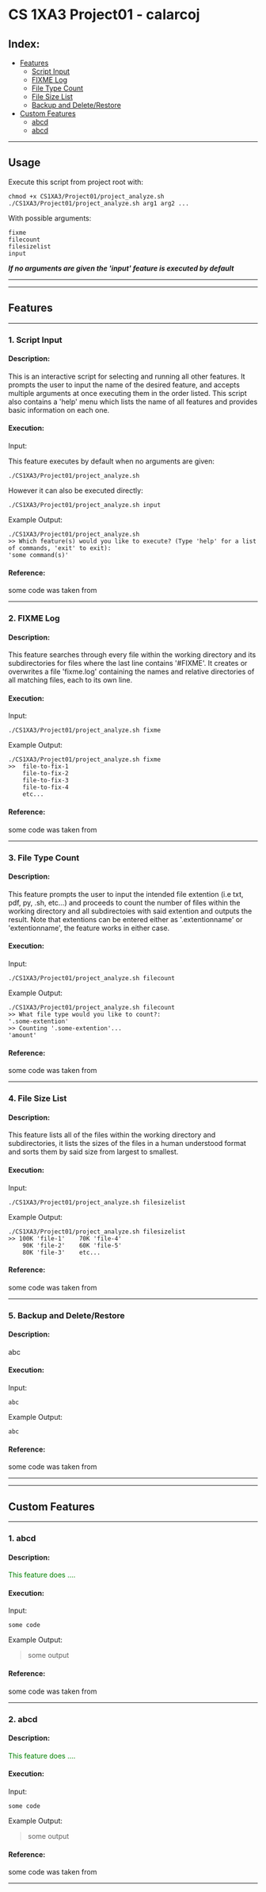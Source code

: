 # CS 1XA3 Project01 - calarcoj

## Index:

- [Features](#features)
  - [Script Input](#1-script-input)
  - [FIXME Log](#2-fixme-log)
  - [File Type Count](#3-file-type-count)
  - [File Size List](#4-file-size-list)
  - [Backup and Delete/Restore](#5-backup-and-delete/restore)
- [Custom Features](#custom-features)
  - [abcd](#1-abcd)
  - [abcd](#2-abcd)
___ 
## Usage
Execute this script from project root with:


    chmod +x CS1XA3/Project01/project_analyze.sh
    ./CS1XA3/Project01/project_analyze.sh arg1 arg2 ...


With possible arguments:

    fixme
    filecount
    filesizelist
    input

___If no arguments are given the 'input' feature is executed by default___
___
___

## Features
___
### 1. Script Input
#### Description:

This is an interactive script for selecting and running all other features. It prompts the user to input the name of the desired feature, and accepts multiple arguments at once executing them in the order listed. This script also contains a 'help' menu which lists the name of all features and provides basic information on each one.

#### Execution:

Input:

This feature executes by default when no arguments are given:

    ./CS1XA3/Project01/project_analyze.sh

However it can also be executed directly:

    ./CS1XA3/Project01/project_analyze.sh input

Example Output:

```
./CS1XA3/Project01/project_analyze.sh
>> Which feature(s) would you like to execute? (Type 'help' for a list of commands, 'exit' to exit):
'some command(s)'
```
#### Reference:

some code was taken from 
___
### 2. FIXME Log
#### Description:

<fixme> This feature searches through every file within the working directory and its subdirectories for files where the last line contains '#FIXME'. It creates or overwrites a file 'fixme.log' containing the names and relative directories of all matching files, each to its own line.

#### Execution:

Input:

    ./CS1XA3/Project01/project_analyze.sh fixme

Example Output:

    ./CS1XA3/Project01/project_analyze.sh fixme
    >>  file-to-fix-1
        file-to-fix-2
        file-to-fix-3
        file-to-fix-4
        etc...

#### Reference:
 
some code was taken from 
___
### 3. File Type Count
#### Description:

<filecount> This feature prompts the user to input the intended file extention (i.e txt, pdf, py, .sh, etc...) and proceeds to count the number of files within the working directory and all subdirectoies with said extention and outputs the result. Note that extentions can be entered either as '.extentionname' or 'extentionname', the feature works in either case.

#### Execution:

Input:

    ./CS1XA3/Project01/project_analyze.sh filecount

Example Output:

    ./CS1XA3/Project01/project_analyze.sh filecount
    >> What file type would you like to count?:
    '.some-extention'
    >> Counting '.some-extention'...
    'amount'

#### Reference:
 
some code was taken from 
___
### 4. File Size List
#### Description:

<filesizelist> This feature lists all of the files within the working directory and subdirectories, it lists the sizes of the files in a human understood format and sorts them by said size from largest to smallest.

#### Execution:

Input:

    ./CS1XA3/Project01/project_analyze.sh filesizelist

Example Output:

    ./CS1XA3/Project01/project_analyze.sh filesizelist
    >> 100K 'file-1'    70K 'file-4'
        90K 'file-2'    60K 'file-5'
        80K 'file-3'    etc...

#### Reference:
 
some code was taken from 

___

### 5. Backup and Delete/Restore

#### Description:

<backupDelRest> abc

#### Execution:

Input:

    abc

Example Output:

    abc

#### Reference:
 
some code was taken from 
___
___
## Custom Features

___
### 1. abcd
#### Description:

<font color="green">This feature does ....</font>

#### Execution:

Input:

    some code

Example Output:

>some output

#### Reference:
 
some code was taken from 
___
### 2. abcd
#### Description:

<font color="green">This feature does ....</font>

#### Execution:

Input:

    some code

Example Output:

>some output

#### Reference:
 
some code was taken from 
___
<readme0>
